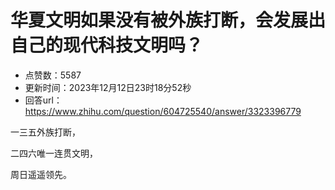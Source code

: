 # 华夏文明如果没有被外族打断，会发展出自己的现代科技文明吗？
- 点赞数：5587
- 更新时间：2023年12月12日23时18分52秒
- 回答url：https://www.zhihu.com/question/604725540/answer/3323396779
<body>
 <p data-pid="X99KlSXR">一三五外族打断，</p>
 <p data-pid="lQpiABU_">二四六唯一连贯文明，</p>
 <p data-pid="RTutmZhX">周日遥遥领先。</p>
</body>